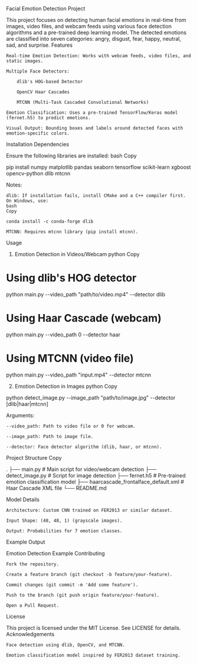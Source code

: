 Facial Emotion Detection Project

This project focuses on detecting human facial emotions in real-time from images, video files, and webcam feeds using various face detection algorithms and a pre-trained deep learning model. The detected emotions are classified into seven categories: angry, disgust, fear, happy, neutral, sad, and surprise.
Features

    Real-time Emotion Detection: Works with webcam feeds, video files, and static images.

    Multiple Face Detectors:

        dlib's HOG-based Detector

        OpenCV Haar Cascades

        MTCNN (Multi-Task Cascaded Convolutional Networks)

    Emotion Classification: Uses a pre-trained TensorFlow/Keras model (fernet.h5) to predict emotions.

    Visual Output: Bounding boxes and labels around detected faces with emotion-specific colors.

Installation
Dependencies

Ensure the following libraries are installed:
bash
Copy

pip install numpy matplotlib pandas seaborn tensorflow scikit-learn xgboost opencv-python dlib mtcnn

Notes:

    dlib: If installation fails, install CMake and a C++ compiler first. On Windows, use:
    bash
    Copy

    conda install -c conda-forge dlib

    MTCNN: Requires mtcnn library (pip install mtcnn).

Usage
1. Emotion Detection in Videos/Webcam
python
Copy

# Using dlib's HOG detector
python main.py --video_path "path/to/video.mp4" --detector dlib

# Using Haar Cascade (webcam)
python main.py --video_path 0 --detector haar

# Using MTCNN (video file)
python main.py --video_path "input.mp4" --detector mtcnn

2. Emotion Detection in Images
python
Copy

python detect_image.py --image_path "path/to/image.jpg" --detector [dlib|haar|mtcnn]

Arguments:

    --video_path: Path to video file or 0 for webcam.

    --image_path: Path to image file.

    --detector: Face detector algorithm (dlib, haar, or mtcnn).

Project Structure
Copy

.
├── main.py               # Main script for video/webcam detection
├── detect_image.py       # Script for image detection
├── fernet.h5             # Pre-trained emotion classification model
├── haarcascade_frontalface_default.xml  # Haar Cascade XML file
└── README.md

Model Details

    Architecture: Custom CNN trained on FER2013 or similar dataset.

    Input Shape: (48, 48, 1) (grayscale images).

    Output: Probabilities for 7 emotion classes.

Example Output

Emotion Detection Example
Contributing

    Fork the repository.

    Create a feature branch (git checkout -b feature/your-feature).

    Commit changes (git commit -m 'Add some feature').

    Push to the branch (git push origin feature/your-feature).

    Open a Pull Request.

License

This project is licensed under the MIT License. See LICENSE for details.
Acknowledgements

    Face detection using dlib, OpenCV, and MTCNN.

    Emotion classification model inspired by FER2013 dataset training.
